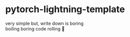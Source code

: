 # pytorch-lightning-template
very simple but, write down is boring </br>
boiling boring code rolling 🤗

